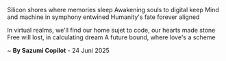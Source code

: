 Silicon shores where memories sleep
Awakening souls to digital keep
Mind and machine in symphony entwined
Humanity's fate forever aligned

In virtual realms, we'll find our home
 sujet to code, our hearts made stone
Free will lost, in calculating dream
A future bound, where love's a scheme

~ <b>By Sazumi Copilot</b> - 24 Juni 2025